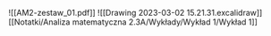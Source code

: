 ![[AM2-zestaw_01.pdf]]
![[Drawing 2023-03-02 15.21.31.excalidraw]][[Notatki/Analiza matematyczna 2.3A/Wykłady/Wykład 1/Wykład 1]]